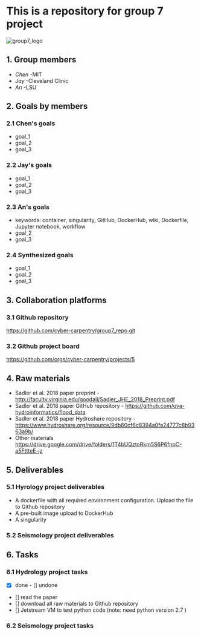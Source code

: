 # This is a repository for group 7 project

![group7_logo](https://cdn.archonia.us/images/1-63650-1-1-original1/naruto-shippuden-fabric-poster-team-7.jpg)


## 1. Group members
- _Chen_ -MIT
- _Jay_ -Cleveland Clinic
- _An_ -LSU

## 2. Goals by members
### 2.1 Chen's goals
- goal_1
- goal_2
- goal_3

### 2.2 Jay's goals
- goal_1
- goal_2
- goal_3

### 2.3 An's goals
- keywords: container, singularity, GitHub, DockerHub, wiki, Dockerfile, Jupyter notebook, workflow
- goal_2
- goal_3

### 2.4 Synthesized goals 
- goal_1
- goal_2
- goal_3

## 3. Collaboration platforms

### 3.1 Github repository
https://github.com/cyber-carpentry/group7_repo.git

### 3.2 Github project board
https://github.com/orgs/cyber-carpentry/projects/5


## 4. Raw materials
- Sadler et al. 2018 paper preprint - http://faculty.virginia.edu/goodall/Sadler_JHE_2018_Preprint.pdf
- Sadler et al. 2018 paper GitHub repository - https://github.com/uva-hydroinformatics/flood_data
- Sadler et al. 2018 paper Hydroshare repository - https://www.hydroshare.org/resource/9db60cf6c8394a0fa24777c8b9363a9b/
- Other materials https://drive.google.com/drive/folders/1T4bUQztoRkm5S6P6fnpC-a5FttteE-jz

## 5. Deliverables
### 5.1 Hyrology project deliverables
- A dockerfile with all required environment configuration. Upload the file to Github repository
- A pre-built image upload to DockerHub
- A singularity

### 5.2 Seismology project deliverables

## 6. Tasks
### 6.1 Hydrology project tasks
- [x] done       - [] undone
- [] read the paper
- [] download all raw materials to Github repository
- [] Jetstream VM to test python code (note: need python version 2.7 )

### 6.2 Seismology project tasks



